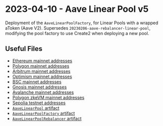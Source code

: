 # 2023-04-10 - Aave Linear Pool v5

Deployment of the `AaveLinearPoolFactory`, for Linear Pools with a wrapped aToken (Aave V2).
Supersedes `20230206-aave-rebalancer-linear-pool`, modifying the pool factory to use Create2 when deploying a new pool.

## Useful Files

- [Ethereum mainnet addresses](./output/mainnet.json)
- [Polygon mainnet addresses](./output/polygon.json)
- [Arbitrum mainnet addresses](./output/arbitrum.json)
- [Optimism mainnet addresses](./output/optimism.json)
- [BSC mainnet addresses](./output/bsc.json)
- [Gnosis mainnet addresses](./output/gnosis.json)
- [Avalanche mainnet addresses](./output/avalanche.json)
- [Polygon zkeVM mainnet addresses](./output/zkevm.json)
- [Sepolia testnet addresses](./output/sepolia.json)
- [`AaveLinearPool` artifact](./artifact/AaveLinearPool.json)
- [`AaveLinearPoolFactory` artifact](./artifact/AaveLinearPoolFactory.json)
- [`AaveLinearPoolRebalancer` artifact](./artifact/AaveLinearPoolRebalancer.json)
